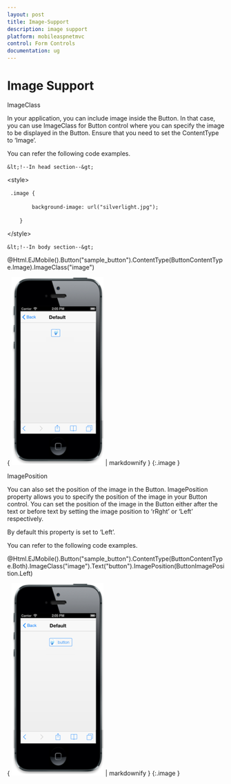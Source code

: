 ```yaml
---
layout: post
title: Image-Support
description: image support
platform: mobileaspnetmvc
control: Form Controls
documentation: ug
---
```


# Image Support

ImageClass

In your application, you can include image inside the Button. In that case, you can use ImageClass for Button control where you can specify the image to be displayed in the Button. Ensure that you need to set the ContentType to ‘Image’. 

You can refer the following code examples.



    &lt;!--In head section--&gt;

&lt;style&gt;

     .image {

            background-image: url("silverlight.jpg");

        }

&lt;/style&gt;



    &lt;!--In body section--&gt;

@Html.EJMobile().Button("sample_button").ContentType(ButtonContentType.Image).ImageClass("image")





{ ![C:/Users/deepal/AppData/Local/Temp/SNAGHTML2abcd1f9.PNG](Image-Support_images/Image-Support_img1.png) | markdownify }
{:.image }


ImagePosition

You can also set the position of the image in the Button. ImagePosition property allows you to specify the position of the image in your Button control. You can set the position of the image in the Button either after the text or before text by setting the image position to ‘rRght’ or ‘Left’ respectively.

By default this property is set to ‘Left’.

You can refer to the following code examples.



@Html.EJMobile().Button("sample_button").ContentType(ButtonContentType.Both).ImageClass("image").Text("button").ImagePosition(ButtonImagePosition.Left)





{ ![C:/Users/deepal/AppData/Local/Temp/SNAGHTML2abf8235.PNG](Image-Support_images/Image-Support_img2.png) | markdownify }
{:.image }


